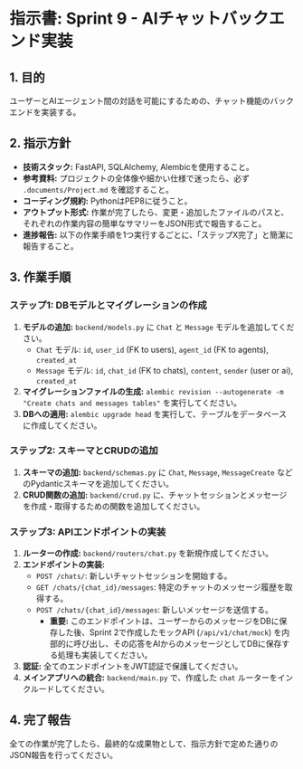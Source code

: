 # 指示書: Sprint 9 - AIチャットバックエンド実装

## 1. 目的
ユーザーとAIエージェント間の対話を可能にするための、チャット機能のバックエンドを実装する。

## 2. 指示方針
- **技術スタック:** FastAPI, SQLAlchemy, Alembicを使用すること。
- **参考資料:** プロジェクトの全体像や細かい仕様で迷ったら、必ず `.documents/Project.md` を確認すること。
- **コーディング規約:** PythonはPEP8に従うこと。
- **アウトプット形式:** 作業が完了したら、変更・追加したファイルのパスと、それぞれの作業内容の簡単なサマリーをJSON形式で報告すること。
- **進捗報告:** 以下の作業手順を1つ実行するごとに、「ステップX完了」と簡潔に報告すること。

## 3. 作業手順

### ステップ1: DBモデルとマイグレーションの作成
1.  **モデルの追加:** `backend/models.py` に `Chat` と `Message` モデルを追加してください。
    - `Chat` モデル: `id`, `user_id` (FK to users), `agent_id` (FK to agents), `created_at`
    - `Message` モデル: `id`, `chat_id` (FK to chats), `content`, `sender` (user or ai), `created_at`
2.  **マイグレーションファイルの生成:** `alembic revision --autogenerate -m "Create chats and messages tables"` を実行してください。
3.  **DBへの適用:** `alembic upgrade head` を実行して、テーブルをデータベースに作成してください。

### ステップ2: スキーマとCRUDの追加
1.  **スキーマの追加:** `backend/schemas.py` に `Chat`, `Message`, `MessageCreate` などのPydanticスキーマを追加してください。
2.  **CRUD関数の追加:** `backend/crud.py` に、チャットセッションとメッセージを作成・取得するための関数を追加してください。

### ステップ3: APIエンドポイントの実装
1.  **ルーターの作成:** `backend/routers/chat.py` を新規作成してください。
2.  **エンドポイントの実装:**
    - `POST /chats/`: 新しいチャットセッションを開始する。
    - `GET /chats/{chat_id}/messages`: 特定のチャットのメッセージ履歴を取得する。
    - `POST /chats/{chat_id}/messages`: 新しいメッセージを送信する。
        - **重要:** このエンドポイントは、ユーザーからのメッセージをDBに保存した後、Sprint 2で作成したモックAPI (`/api/v1/chat/mock`) を内部的に呼び出し、その応答をAIからのメッセージとしてDBに保存する処理も実装してください。
3.  **認証:** 全てのエンドポイントをJWT認証で保護してください。
4.  **メインアプリへの統合:** `backend/main.py` で、作成した `chat` ルーターをインクルードしてください。

## 4. 完了報告
全ての作業が完了したら、最終的な成果物として、指示方針で定めた通りのJSON報告を行ってください。
